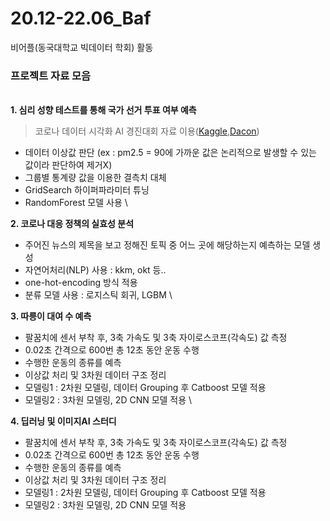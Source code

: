 # 20.12-22.06_Baf
비어플(동국대학교 빅데이터 학회) 활동
### 프로젝트 자료 모음
\
**1. 심리 성향 테스트를 통해 국가 선거 투표 여부 예측**
>코로나 데이터 시각화 AI 경진대회 자료 이용([Kaggle](https://www.kaggle.com/datasets/kimjihoo/coronavirusdataset),[Dacon](https://dacon.io/competitions/official/235590/overview/description))
 - 데이터 이상값 판단 (ex : pm2.5 = 90에 가까운 값은 논리적으로 발생할 수 있는 값이라 판단하여 제거X)
 - 그룹별 통계량 값을 이용한 결측치 대체
 - GridSearch 하이퍼파라미터 튜닝
 - RandomForest 모델 사용
\

**2. 코로나 대응 정책의 실효성 분석**
 - 주어진 뉴스의 제목을 보고 정해진 토픽 중 어느 곳에 해당하는지 예측하는 모델 생성
 - 자연어처리(NLP) 사용 : kkm, okt 등..
 - one-hot-encoding 방식 적용
 - 분류 모델 사용 : 로지스틱 회귀, LGBM
\

**3. 따릉이 대여 수 예측**
 - 팔꿈치에 센서 부착 후, 3축 가속도 및 3축 자이로스코프(각속도) 값 측정
 - 0.02초 간격으로 600번 총 12초 동안 운동 수행
 - 수행한 운동의 종류를 예측
 - 이상값 처리 및 3차원 데이터 구조 정리
 - 모델링1 : 2차원 모델링, 데이터 Grouping 후 Catboost 모델 적용
 - 모델링2 : 3차원 모델링, 2D CNN 모델 적용
\

**4. 딥러닝 및 이미지AI 스터디**
 - 팔꿈치에 센서 부착 후, 3축 가속도 및 3축 자이로스코프(각속도) 값 측정
 - 0.02초 간격으로 600번 총 12초 동안 운동 수행
 - 수행한 운동의 종류를 예측
 - 이상값 처리 및 3차원 데이터 구조 정리
 - 모델링1 : 2차원 모델링, 데이터 Grouping 후 Catboost 모델 적용
 - 모델링2 : 3차원 모델링, 2D CNN 모델 적용
